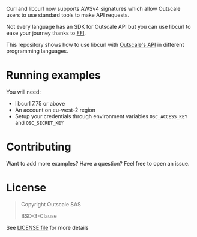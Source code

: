Curl and libcurl now supports AWSv4 signatures which allow Outscale users to use standard tools to make API requests.

Not every language has an SDK for Outscale API but you can use libcurl to ease your journey thanks to [FFI](https://en.wikipedia.org/wiki/Foreign_function_interface).

This repository shows how to use libcurl with [Outscale's API](https://docs.outscale.com/api) in different programming languages.

# Running examples

You will need:
- libcurl 7.75 or above
- An account on eu-west-2 region
- Setup your credentials through environment variables `OSC_ACCESS_KEY` and `OSC_SECRET_KEY`

# Contributing

Want to add more examples? Have a question? Feel free to open an issue.

# License

> Copyright Outscale SAS
>
> BSD-3-Clause

See [LICENSE file](LICENSE) for more details
